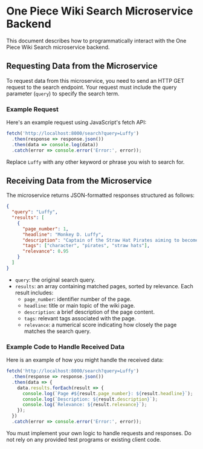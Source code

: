 # One Piece Wiki Search Microservice Backend

This document describes how to programmatically interact with the One Piece Wiki Search microservice backend.

## Requesting Data from the Microservice

To request data from this microservice, you need to send an HTTP GET request to the search endpoint. Your request must include the query parameter (`query`) to specify the search term.

### Example Request

Here's an example request using JavaScript's fetch API:

```javascript
fetch('http://localhost:8000/search?query=Luffy')
  .then(response => response.json())
  .then(data => console.log(data))
  .catch(error => console.error('Error:', error));
```

Replace `Luffy` with any other keyword or phrase you wish to search for.

## Receiving Data from the Microservice

The microservice returns JSON-formatted responses structured as follows:

```json
{
  "query": "Luffy",
  "results": [
    {
      "page_number": 1,
      "headline": "Monkey D. Luffy",
      "description": "Captain of the Straw Hat Pirates aiming to become the Pirate King.",
      "tags": ["character", "pirates", "straw hats"],
      "relevance": 0.95
    }
  ]
}
```

- `query`: the original search query.
- `results`: an array containing matched pages, sorted by relevance. Each result includes:
  - `page_number`: identifier number of the page.
  - `headline`: title or main topic of the wiki page.
  - `description`: a brief description of the page content.
  - `tags`: relevant tags associated with the page.
  - `relevance`: a numerical score indicating how closely the page matches the search query.

### Example Code to Handle Received Data

Here is an example of how you might handle the received data:

```javascript
fetch('http://localhost:8000/search?query=Luffy')
  .then(response => response.json())
  .then(data => {
    data.results.forEach(result => {
      console.log(`Page #${result.page_number}: ${result.headline}`);
      console.log(`Description: ${result.description}`);
      console.log(`Relevance: ${result.relevance}`);
    });
  })
  .catch(error => console.error('Error:', error));
```

You must implement your own logic to handle requests and responses. Do not rely on any provided test programs or existing client code.


